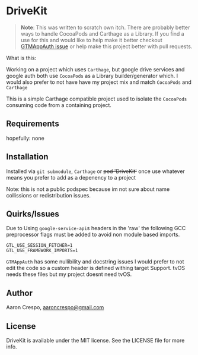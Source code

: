 # DriveKit

> **Note**: This was written to scratch own itch. There are probably better ways to handle CocoaPods and Carthage as a Library. If you find a use for this and would like to help make it better checkout [GTMAppAuth issue](https://github.com/google/GTMAppAuth/issues/24) or help make this project better with pull requests.


What is this:

Working on a project which uses `Carthage`, but google drive services and google auth both use `CocoaPods` as a Library builder/generator which. I would also prefer to not have have my project mix and match `CocoaPods` and `Carthage`

This is a simple Carthage compatible project used to isolate the `CocoaPods` consuming code from a containing project.


## Requirements

hopefully: none

## Installation

Installed via `git submodule`, `Carthage` or ~~pod 'DriveKit'~~ once use whatever means you prefer to add as a depenency to a project

Note: this is not a public podspec because im not sure about name collissions or redistribution issues.

## Quirks/Issues

Due to Using `google-service-api`s headers in the 'raw' the following GCC preprocessor flags must be added to avoid non module based imports.

```
GTL_USE_SESSION_FETCHER=1
GTL_USE_FRAMEWORK_IMPORTS=1
```

`GTMAppAuth` has some nullibility and docstring issues I would prefer to not edit the code so a custom header is defined withing target Support. tvOS needs these files but my project doesnt need tvOS.

## Author

Aaron Crespo, aaroncrespo@gmail.com

## License

DriveKit is available under the MIT license. See the LICENSE file for more info.
